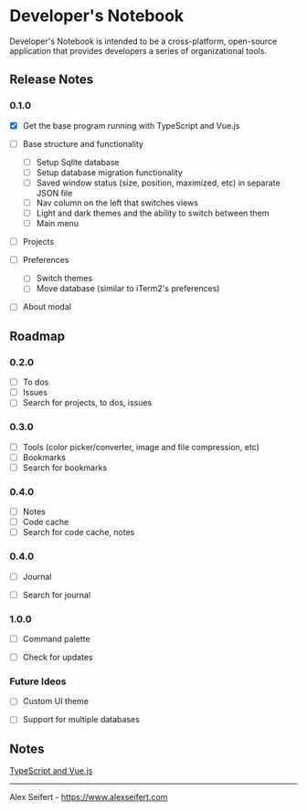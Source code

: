 # Developer's Notebook

Developer's Notebook is intended to be a cross-platform, open-source application that provides developers a series of organizational tools.

## Release Notes

### 0.1.0
- [x] Get the base program running with TypeScript and Vue.js
- [ ] Base structure and functionality
    - [ ] Setup Sqlite database
    - [ ] Setup database migration functionality
    - [ ] Saved window status (size, position, maximized, etc) in separate JSON file
    - [ ] Nav column on the left that switches views
    - [ ] Light and dark themes and the ability to switch between them
    - [ ] Main menu
- [ ] Projects
- [ ] Preferences
    - [ ] Switch themes
    - [ ] Move database (similar to iTerm2's preferences)
- [ ] About modal


## Roadmap

### 0.2.0
- [ ] To dos
- [ ] Issues
- [ ] Search for projects, to dos, issues

### 0.3.0
- [ ] Tools (color picker/converter, image and file compression, etc)
- [ ] Bookmarks
- [ ] Search for bookmarks

### 0.4.0
- [ ] Notes
- [ ] Code cache
- [ ] Search for code cache, notes

### 0.4.0
- [ ] Journal
- [ ] Search for journal


### 1.0.0
- [ ] Command palette
- [ ] Check for updates


### Future Ideos
- [ ] Custom UI theme
- [ ] Support for multiple databases


## Notes

[TypeScript and Vue.js](https://github.com/Microsoft/TypeScript-Vue-Starter)

---

Alex Seifert - https://www.alexseifert.com

